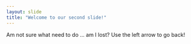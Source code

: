 ```yaml
---
layout: slide
title: "Welcome to our second slide!"
---
```

Am not sure what need to do ... am I lost?
Use the left arrow to go back!
